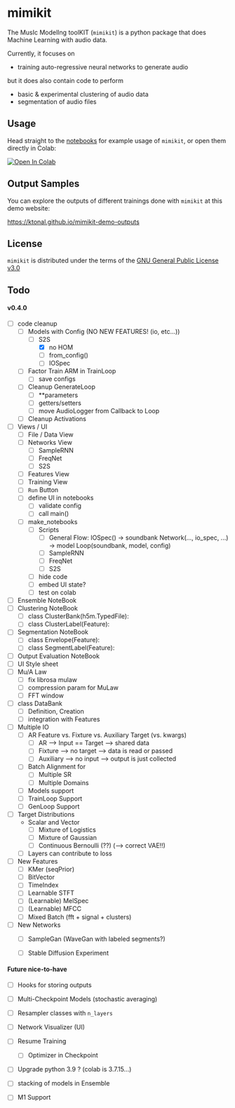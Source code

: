 # mimikit

The MusIc ModelIng toolKIT (`mimikit`) is a python package that does Machine Learning with audio data.

Currently, it focuses on 
- training auto-regressive neural networks to generate audio 

but it does also contain code to perform
- basic & experimental clustering of audio data  
- segmentation of audio files
 

## Usage 

Head straight to the [notebooks](https://github.com/ktonal/mimikit-notebooks) for example usage of `mimikit`, or open them directly in Colab:

[![Open In Colab](https://colab.research.google.com/assets/colab-badge.svg)](https://colab.research.google.com/github/ktonal/mimikit-notebooks/blob/main)

## Output Samples

You can explore the outputs of different trainings done with `mimikit` at this demo website:

   https://ktonal.github.io/mimikit-demo-outputs 

## License

`mimikit` is distributed under the terms of the [GNU General Public License v3.0](https://choosealicense.com/licenses/gpl-3.0/)


## Todo

#### v0.4.0

- [ ] code cleanup
    - [ ] Models with Config (NO NEW FEATURES! (io, etc...))
        - [ ] S2S
            - [x] no HOM
            - [ ] from_config()
            - [ ] IOSpec
    - [ ] Factor Train ARM in TrainLoop
        - [ ] save configs
    - [ ] Cleanup GenerateLoop
        - [ ] **parameters
        - [ ] getters/setters
        - [ ] move AudioLogger from Callback to Loop
    - [ ] Cleanup Activations
- [ ] Views / UI
    - [ ] File / Data View
    - [ ] Networks View
        - [ ] SampleRNN
        - [ ] FreqNet
        - [ ] S2S
    - [ ] Features View
    - [ ] Training View
    - [ ] `Run` Button
    - [ ] define UI in notebooks
        - [ ] validate config
        - [ ] call main()
    - [ ] make_notebooks
        - [ ] Scripts
            - [ ] General Flow:
                IOSpec() -> soundbank
                Network(..., io_spec, ...) -> model
                Loop(soundbank, model, config)
            - [ ] SampleRNN
            - [ ] FreqNet
            - [ ] S2S
        - [ ] hide code
        - [ ] embed UI state?
        - [ ] test on colab
- [ ] Ensemble NoteBook
- [ ] Clustering NoteBook
    - [ ] class ClusterBank(h5m.TypedFile):
    - [ ] class ClusterLabel(Feature):
- [ ] Segmentation NoteBook
    - [ ] class Envelope(Feature):
    - [ ] class SegmentLabel(Feature):
- [ ] Output Evaluation NoteBook
- [ ] UI Style sheet
- [ ] Mu/A Law
    - [ ] fix librosa mulaw
    - [ ] compression param for MuLaw
    - [ ] FFT window
- [ ] class DataBank
    - [ ] Definition, Creation
    - [ ] integration with Features
- [ ] Multiple IO
    - [ ] AR Feature vs. Fixture vs. Auxiliary Target (vs. kwargs)
        - [ ] AR --> Input == Target --> shared data
        - [ ] Fixture --> no target --> data is read or passed
        - [ ] Auxiliary --> no input --> output is just collected
    - [ ] Batch Alignment for
        - [ ] Multiple SR
        - [ ] Multiple Domains
    - [ ] Models support
    - [ ] TrainLoop Support
    - [ ] GenLoop Support
- [ ] Target Distributions
    - Scalar and Vector
        - [ ] Mixture of Logistics
        - [ ] Mixture of Gaussian 
        - [ ] Continuous Bernoulli (??) (--> correct VAE!!)
    - [ ] Layers can contribute to loss
- [ ] New Features
    - [ ] KMer (seqPrior)
    - [ ] BitVector
    - [ ] TimeIndex
    - [ ] Learnable STFT
    - [ ] (Learnable) MelSpec
    - [ ] (Learnable) MFCC
    - [ ] Mixed Batch (fft + signal + clusters)
- [ ] New Networks
    - [ ] SampleGan (WaveGan with labeled segments?)
    - [ ] Stable Diffusion Experiment
    
    
#### Future nice-to-have

- [ ] Hooks for storing outputs
- [ ] Multi-Checkpoint Models (stochastic averaging)
- [ ] Resampler classes with `n_layers`
- [ ] Network Visualizer (UI)
- [ ] Resume Training
    - [ ] Optimizer in Checkpoint
- [ ] Upgrade python 3.9 ? (colab is 3.7.15...)
- [ ] stacking of models in Ensemble
- [ ] M1 Support

 